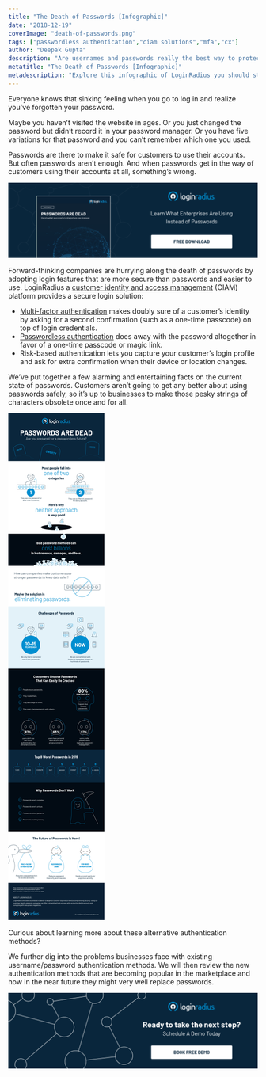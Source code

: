 ```yaml
---
title: "The Death of Passwords [Infographic]"
date: "2018-12-19"
coverImage: "death-of-passwords.png"
tags: ["passwordless authentication","ciam solutions","mfa","cx"]
author: "Deepak Gupta" 
description: "Are usernames and passwords really the best way to protect your customers? Check out this infographic and learn about the new technologies and authentication methods that are replacing passwords."
metatitle: "The Death of Passwords [Infographic]"
metadescription: "Explore this infographic of LoginRadius you should stop using passwords and what are the alternatives."
---
```


Everyone knows that sinking feeling when you go to log in and realize you’ve forgotten your password.

Maybe you haven’t visited the website in ages. Or you just changed the password but didn’t record it in your password manager. Or you have five variations for that password and you can’t remember which one you used.

Passwords are there to make it safe for customers to use their accounts. But often passwords aren’t enough. And when passwords get in the way of customers using their accounts at all, something’s wrong.

[![passwords are dead whitepaper](WP-Passwords-are-Dead-1024x310.png)](https://www.loginradius.com/resource/passwords-are-dead/)

Forward-thinking companies are hurrying along the death of passwords by adopting login features that are more secure than passwords and easier to use. LoginRadius a [customer identity and access management](https://www.loginradius.com/blog/2019/06/customer-identity-and-access-management/) (CIAM) platform provides a secure login solution:

- [Multi-factor authentication](https://www.loginradius.com/blog/2019/06/what-is-multi-factor-authentication/) makes doubly sure of a customer’s identity by asking for a second confirmation (such as a one-time passcode) on top of login credentials.
- [Passwordless authentication](https://www.loginradius.com/blog/2019/10/passwordless-authentication-the-future-of-identity-and-security/) does away with the password altogether in favor of a one-time passcode or magic link.
- Risk-based authentication lets you capture your customer’s login profile and ask for extra confirmation when their device or location changes.

We’ve put together a few alarming and entertaining facts on the current state of passwords. Customers aren’t going to get any better about using passwords safely, so it’s up to businesses to make those pesky strings of characters obsolete once and for all.

![](The-Death-of-Passwords-1.jpg)

Curious about learning more about these alternative authentication methods?

We further dig into the problems businesses face with existing username/password authentication methods. We will then review the new authentication methods that are becoming popular in the marketplace and how in the near future they might very well replace passwords.

[![Book-a-demo-loginradius](Book-a-demo-1024x310.png)](https://www.loginradius.com/book-a-demo/)
